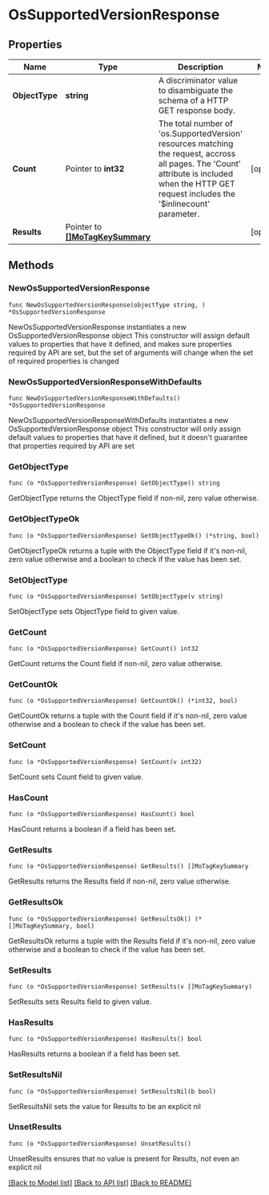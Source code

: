 # OsSupportedVersionResponse

## Properties

Name | Type | Description | Notes
------------ | ------------- | ------------- | -------------
**ObjectType** | **string** | A discriminator value to disambiguate the schema of a HTTP GET response body. | 
**Count** | Pointer to **int32** | The total number of &#39;os.SupportedVersion&#39; resources matching the request, accross all pages. The &#39;Count&#39; attribute is included when the HTTP GET request includes the &#39;$inlinecount&#39; parameter. | [optional] 
**Results** | Pointer to [**[]MoTagKeySummary**](mo.TagKeySummary.md) |  | [optional] 

## Methods

### NewOsSupportedVersionResponse

`func NewOsSupportedVersionResponse(objectType string, ) *OsSupportedVersionResponse`

NewOsSupportedVersionResponse instantiates a new OsSupportedVersionResponse object
This constructor will assign default values to properties that have it defined,
and makes sure properties required by API are set, but the set of arguments
will change when the set of required properties is changed

### NewOsSupportedVersionResponseWithDefaults

`func NewOsSupportedVersionResponseWithDefaults() *OsSupportedVersionResponse`

NewOsSupportedVersionResponseWithDefaults instantiates a new OsSupportedVersionResponse object
This constructor will only assign default values to properties that have it defined,
but it doesn't guarantee that properties required by API are set

### GetObjectType

`func (o *OsSupportedVersionResponse) GetObjectType() string`

GetObjectType returns the ObjectType field if non-nil, zero value otherwise.

### GetObjectTypeOk

`func (o *OsSupportedVersionResponse) GetObjectTypeOk() (*string, bool)`

GetObjectTypeOk returns a tuple with the ObjectType field if it's non-nil, zero value otherwise
and a boolean to check if the value has been set.

### SetObjectType

`func (o *OsSupportedVersionResponse) SetObjectType(v string)`

SetObjectType sets ObjectType field to given value.


### GetCount

`func (o *OsSupportedVersionResponse) GetCount() int32`

GetCount returns the Count field if non-nil, zero value otherwise.

### GetCountOk

`func (o *OsSupportedVersionResponse) GetCountOk() (*int32, bool)`

GetCountOk returns a tuple with the Count field if it's non-nil, zero value otherwise
and a boolean to check if the value has been set.

### SetCount

`func (o *OsSupportedVersionResponse) SetCount(v int32)`

SetCount sets Count field to given value.

### HasCount

`func (o *OsSupportedVersionResponse) HasCount() bool`

HasCount returns a boolean if a field has been set.

### GetResults

`func (o *OsSupportedVersionResponse) GetResults() []MoTagKeySummary`

GetResults returns the Results field if non-nil, zero value otherwise.

### GetResultsOk

`func (o *OsSupportedVersionResponse) GetResultsOk() (*[]MoTagKeySummary, bool)`

GetResultsOk returns a tuple with the Results field if it's non-nil, zero value otherwise
and a boolean to check if the value has been set.

### SetResults

`func (o *OsSupportedVersionResponse) SetResults(v []MoTagKeySummary)`

SetResults sets Results field to given value.

### HasResults

`func (o *OsSupportedVersionResponse) HasResults() bool`

HasResults returns a boolean if a field has been set.

### SetResultsNil

`func (o *OsSupportedVersionResponse) SetResultsNil(b bool)`

 SetResultsNil sets the value for Results to be an explicit nil

### UnsetResults
`func (o *OsSupportedVersionResponse) UnsetResults()`

UnsetResults ensures that no value is present for Results, not even an explicit nil

[[Back to Model list]](../README.md#documentation-for-models) [[Back to API list]](../README.md#documentation-for-api-endpoints) [[Back to README]](../README.md)


